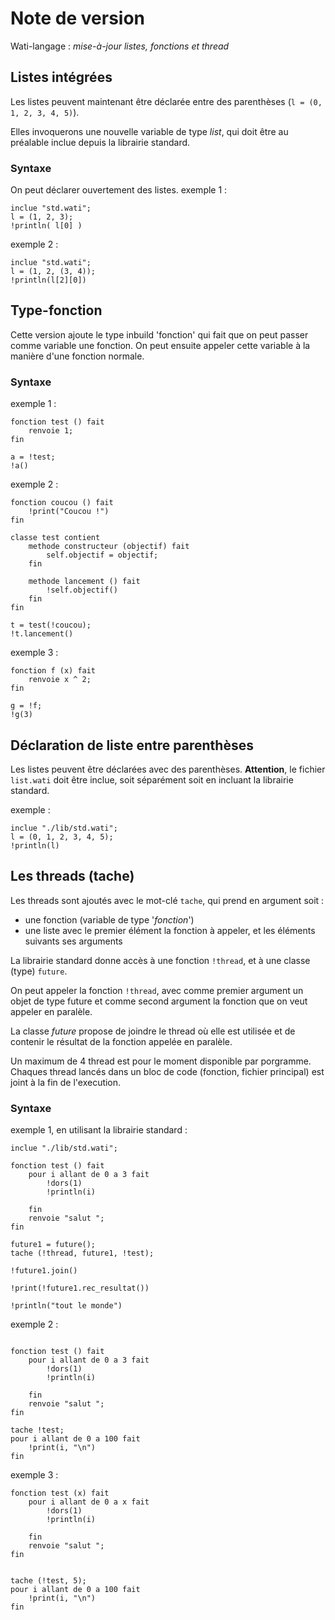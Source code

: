 # Note de version 
Wati-langage : _mise-à-jour listes, fonctions et thread_

## Listes intégrées
Les listes peuvent maintenant être déclarée entre des parenthèses (`l = (0, 1, 2, 3, 4, 5)`).

Elles invoquerons une nouvelle variable de type _list_, qui doit être au préalable inclue depuis la librairie standard.

### Syntaxe
On peut déclarer ouvertement des listes.
exemple 1 : 
```wati
inclue "std.wati";
l = (1, 2, 3);
!println( l[0] )
```

exemple 2 : 
```wati
inclue "std.wati";
l = (1, 2, (3, 4));
!println(l[2][0])
```

## Type-fonction
Cette version ajoute le type inbuild 'fonction' qui fait que on peut passer comme variable une fonction. On peut ensuite appeler cette variable à la manière d'une fonction normale.

### Syntaxe
exemple 1 : 
```wati
fonction test () fait
    renvoie 1;
fin

a = !test;
!a()
```

exemple 2 :
```wati
fonction coucou () fait
    !print("Coucou !")
fin

classe test contient
    methode constructeur (objectif) fait
        self.objectif = objectif;
    fin

    methode lancement () fait
        !self.objectif()
    fin
fin

t = test(!coucou);
!t.lancement()
```

exemple 3 :
```wati
fonction f (x) fait
    renvoie x ^ 2; 
fin

g = !f;
!g(3)
```

## Déclaration de liste entre parenthèses
Les listes peuvent être déclarées avec des parenthèses. **Attention**, le fichier `list.wati` doit être inclue, soit séparément soit en incluant la librairie standard.

exemple : 
```wati
inclue "./lib/std.wati";
l = (0, 1, 2, 3, 4, 5);
!println(l)
```

## Les threads (tache)
Les threads sont ajoutés avec le mot-clé `tache`, qui prend en argument soit : 
- une fonction (variable de type '_fonction_')
- une liste avec le premier élément la fonction à appeler, et les éléments suivants ses arguments

La librairie standard donne accès à une fonction `!thread`, et à une classe (type) `future`.

On peut appeler la fonction `!thread`, avec comme premier argument un objet de type future et comme second argument la fonction que on veut appeler en paralèle.

La classe _future_ propose de joindre le thread où elle est utilisée et de contenir le résultat de la fonction appelée en paralèle.

Un maximum de 4 thread est pour le moment disponible par porgramme. Chaques thread lancés dans un bloc de code (fonction, fichier principal) est joint à la fin de l'execution.

### Syntaxe
exemple 1, en utilisant la librairie standard :
```wati
inclue "./lib/std.wati";

fonction test () fait
    pour i allant de 0 a 3 fait
        !dors(1)
        !println(i)

    fin
    renvoie "salut ";
fin

future1 = future();
tache (!thread, future1, !test);

!future1.join()

!print(!future1.rec_resultat())

!println("tout le monde")
```

exemple 2 : 
```wati

fonction test () fait
    pour i allant de 0 a 3 fait
        !dors(1)
        !println(i)

    fin
    renvoie "salut ";
fin

tache !test;
pour i allant de 0 a 100 fait
    !print(i, "\n")
fin
```

exemple 3 :
```wati
fonction test (x) fait
    pour i allant de 0 a x fait
        !dors(1)
        !println(i)

    fin
    renvoie "salut ";
fin


tache (!test, 5);
pour i allant de 0 a 100 fait
    !print(i, "\n")
fin
```
